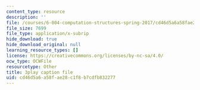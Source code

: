 ```yaml
---
content_type: resource
description: ''
file: /courses/6-004-computation-structures-spring-2017/cd46d5a6a58fae28c1f8b7cdfb832277_vJqBBh2XFTM.srt
file_size: 7699
file_type: application/x-subrip
hide_download: true
hide_download_original: null
learning_resource_types: []
license: https://creativecommons.org/licenses/by-nc-sa/4.0/
ocw_type: OCWFile
resourcetype: Other
title: 3play caption file
uid: cd46d5a6-a58f-ae28-c1f8-b7cdfb832277
---
```

